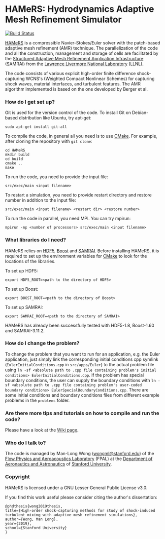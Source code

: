 # HAMeRS: Hydrodynamics Adaptive Mesh Refinement Simulator #

[![Build Status](https://travis-ci.org/mlwong/HAMeRS.svg?branch=master)](https://travis-ci.org/mlwong/HAMeRS)

[HAMeRS](https://fpal.stanford.edu/hamers) is a compressible Navier-Stokes/Euler solver with the patch-based adaptive mesh refinement (AMR) technique. The parallelization of the code and all the construction, management and storage of cells are facilitated by the [Structured Adaptive Mesh Refinement Application Infrastructure](https://computation.llnl.gov/project/SAMRAI/) (SAMRAI) from the [Lawrence Livermore National Laboratory](https://www.llnl.gov/) (LLNL).

The code consists of various explicit high-order finite difference shock-capturing WCNS's (Weighted Compact Nonlinear Schemes) for capturing shock waves, material interfaces, and turbulent features. The AMR algorithm implemented is based on the one developed by Berger et al.

### How do I get set up? ###

Git is used for the version control of the code. To install Git on Debian-based distribution like Ubuntu, try apt-get:

```
sudo apt-get install git-all
```

To compile the code, in general all you need is to use [CMake](https://cmake.org/). For example, after cloning the repository with `git clone`:

```
cd HAMeRS
mkdir build
cd build
cmake ..
make
```

To run the code, you need to provide the input file:

```
src/exec/main <input filename>
```

To restart a simulation, you need to provide restart directory and restore number in addition to the input file:

```
src/exec/main <input filename> <restart dir> <restore number>
```

To run the code in parallel, you need MPI. You can try mpirun:

```
mpirun -np <number of processors> src/exec/main <input filename>
```

### What libraries do I need? ###

HAMeRS relies on [HDF5](https://support.hdfgroup.org/HDF5/), [Boost](https://www.boost.org/) and [SAMRAI](https://computation.llnl.gov/projects/samrai). Before installing HAMeRS, it is required to set up the environment variables for [CMake](https://cmake.org/) to look for the locations of the libraries.

To set up HDF5:
```
export HDF5_ROOT=<path to the directory of HDF5>
```

To set up Boost:
```
export BOOST_ROOT=<path to the directory of Boost>
```

To set up SAMRAI:
```
export SAMRAI_ROOT=<path to the directory of SAMRAI>
```

HAMeRS has already been successfully tested with HDF5-1.8, Boost-1.60 and SAMRAI-3.11.2.

### How do I change the problem? ###

To change the problem that you want to run for an application, e.g. the Euler application, just simply link the corresponding initial conditions cpp symlink (`EulerInitialConditions.cpp` in `src/apps/Euler`) to the actual problem file using `ln -sf <absolute path to .cpp file containing problem's initial conditions> EulerInitialConditions.cpp`. If the problem has special boundary conditions, the user can supply the boundary conditions with `ln -sf <absolute path to .cpp file containing problem's user-coded boundary conditions> EulerSpecialBoundaryConditions.cpp`. There are some initial conditions and boundary conditions files from different example problems in the `problems` folder.

### Are there more tips and tutorials on how to compile and run the code?

Please have a look at the [Wiki page](https://github.com/mlwong/HAMeRS/wiki).

### Who do I talk to? ###

The code is managed by Man-Long Wong (wongml@stanford.edu) of the [Flow Physics and Aeroacoustics Laboratory](https://fpal.stanford.edu/) (FPAL)  at the [Department of Aeronautics and Astronautics](https://aa.stanford.edu/) of [Stanford University](https://www.stanford.edu/).

### Copyright ###
HAMeRS is licensed under a GNU Lesser General Public License v3.0.

If you find this work useful please consider citing the author's dissertation:

    @phdthesis{wong2019thesis,
    title={High-order shock-capturing methods for study of shock-induced turbulent mixing with adaptive mesh refinement simulations},
    author={Wong, Man Long},
    year={2019},
    school={Stanford University}
    }

